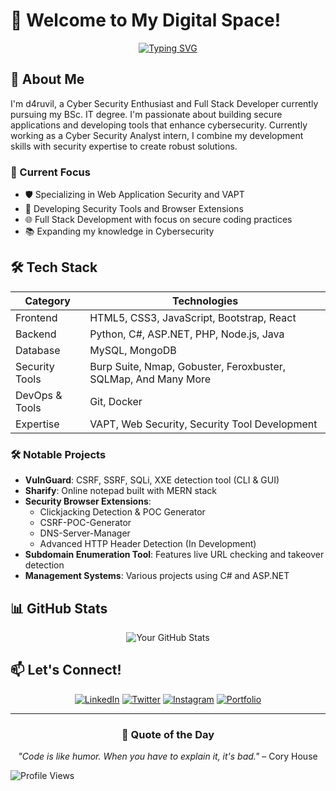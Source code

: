 # 👋 Welcome to My Digital Space!

<div align="center">
  
[![Typing SVG](https://readme-typing-svg.herokuapp.com?font=Fira+Code&pause=1000&width=435&lines=Cyber+Security+Analyst;Full+Stack+Developer;Security+Tools+Developer;Always+Learning+New+Things)](https://git.io/typing-svg)

</div>

## 🚀 About Me

I'm d4ruvil, a Cyber Security Enthusiast and Full Stack Developer currently pursuing my BSc. IT degree. I'm passionate about building secure applications and developing tools that enhance cybersecurity. Currently working as a Cyber Security Analyst intern, I combine my development skills with security expertise to create robust solutions.

### 🎯 Current Focus

- 🛡️ Specializing in Web Application Security and VAPT
- 🔧 Developing Security Tools and Browser Extensions
- 🌐 Full Stack Development with focus on secure coding practices
- 📚 Expanding my knowledge in Cybersecurity

## 🛠️ Tech Stack

<div align="center">

| Category | Technologies |
|----------|-------------|
| Frontend | HTML5, CSS3, JavaScript, Bootstrap, React |
| Backend | Python, C#, ASP.NET, PHP, Node.js, Java |
| Database | MySQL, MongoDB |
| Security Tools | Burp Suite, Nmap, Gobuster, Feroxbuster, SQLMap, And Many More |
| DevOps & Tools | Git, Docker |
| Expertise | VAPT, Web Security, Security Tool Development |

</div>

### 🛠️ Notable Projects

- **VulnGuard**: CSRF, SSRF, SQLi, XXE detection tool (CLI & GUI)
- **Sharify**: Online notepad built with MERN stack
- **Security Browser Extensions**:
  - Clickjacking Detection & POC Generator
  - CSRF-POC-Generator
  - DNS-Server-Manager
  - Advanced HTTP Header Detection (In Development)
- **Subdomain Enumeration Tool**: Features live URL checking and takeover detection
- **Management Systems**: Various projects using C# and ASP.NET

## 📊 GitHub Stats

<div align="center">
  
![Your GitHub Stats](https://github-readme-stats.vercel.app/api?username=d4ruvil&show_icons=true&theme=radical)

</div>

## 📫 Let's Connect!

<div align="center">

[![LinkedIn](https://img.shields.io/badge/LinkedIn-0077B5?style=for-the-badge&logo=linkedin&logoColor=white)](https://linkedin.com/in/kundaliyadhruvil)
[![Twitter](https://img.shields.io/badge/Twitter-1DA1F2?style=for-the-badge&logo=twitter&logoColor=white)](https://twitter.com/unhandsomememer)
[![Instagram](https://img.shields.io/badge/Instagram-E4405F?style=for-the-badge&logo=instagram&logoColor=white)](https://instagram.com/kundaliyadhruvil)
[![Portfolio](https://img.shields.io/badge/Portfolio-FF7139?style=for-the-badge&logo=Firefox-Browser&logoColor=white)](https://d4ruvil.github.io/portfolio/)

</div>

---

<div align="center">
  
### 💭 Quote of the Day

_"Code is like humor. When you have to explain it, it's bad."_ – Cory House

</div>

![Profile Views](https://komarev.com/ghpvc/?username=d4ruvil&color=brightgreen) 
